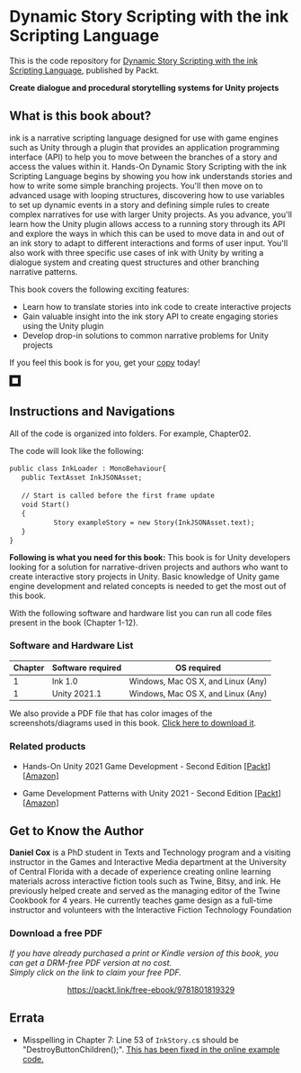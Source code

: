 


# Dynamic Story Scripting with the ink Scripting Language

<a href="https://www.packtpub.com/product/hands-on-dynamic-story-scripting-with-ink/9781801819329?utm_source=github&utm_medium=repository&utm_campaign="><img src="https://static.packt-cdn.com/products/9781801819329/cover/smaller" alt="" height="256px" align="right"></a>

This is the code repository for [Dynamic Story Scripting with the ink Scripting Language](https://www.packtpub.com/product/hands-on-dynamic-story-scripting-with-ink/9781801819329?utm_source=github&utm_medium=repository&utm_campaign=), published by Packt.

**Create dialogue and procedural storytelling systems for Unity projects**

## What is this book about?
ink is a narrative scripting language designed for use with game engines such as Unity through a plugin that provides an application programming interface (API) to help you to move between the branches of a story and access the values within it.
Hands-On Dynamic Story Scripting with the ink Scripting Language begins by showing you how ink understands stories and how to write some simple branching projects. You'll then move on to advanced usage with looping structures, discovering how to use variables to set up dynamic events in a story and defining simple rules to create complex narratives for use with larger Unity projects. As you advance, you'll learn how the Unity plugin allows access to a running story through its API and explore the ways in which this can be used to move data in and out of an ink story to adapt to different interactions and forms of user input. You'll also work with three specific use cases of ink with Unity by writing a dialogue system and creating quest structures and other branching narrative patterns.

This book covers the following exciting features:
* Learn how to translate stories into ink code to create interactive projects
* Gain valuable insight into the ink story API to create engaging stories using the Unity plugin
* Develop drop-in solutions to common narrative problems for Unity projects

If you feel this book is for you, get your [copy](https://www.amazon.com/dp/1801819327) today!

<a href="https://www.packtpub.com/?utm_source=github&utm_medium=banner&utm_campaign=GitHubBanner"><img src="https://raw.githubusercontent.com/PacktPublishing/GitHub/master/GitHub.png" 
alt="https://www.packtpub.com/" border="5" /></a>

## Instructions and Navigations
All of the code is organized into folders. For example, Chapter02.

The code will look like the following:
```
public class InkLoader : MonoBehaviour{
   public TextAsset InkJSONAsset;
   
   // Start is called before the first frame update
   void Start()
   {
           Story exampleStory = new Story(InkJSONAsset.text);
   }
}
```

**Following is what you need for this book:**
This book is for Unity developers looking for a solution for narrative-driven projects and authors who want to create interactive story projects in Unity. Basic knowledge of Unity game engine development and related concepts is needed to get the most out of this book.

With the following software and hardware list you can run all code files present in the book (Chapter 1-12).
### Software and Hardware List
| Chapter | Software required | OS required |
| -------- | ------------------------------------ | ----------------------------------- |
| 1 | Ink 1.0 | Windows, Mac OS X, and Linux (Any) |
| 1 | Unity 2021.1 | Windows, Mac OS X, and Linux (Any) |


We also provide a PDF file that has color images of the screenshots/diagrams used in this book. [Click here to download it](https://static.packt-cdn.com/downloads/9781801819329_ColorImages.pdf).

### Related products
* Hands-On Unity 2021 Game Development - Second Edition [[Packt]](https://www.packtpub.com/product/hands-on-unity-2021-game-development-second-edition/9781801071482?utm_source=github&utm_medium=repository&utm_campaign=) [[Amazon]](https://www.amazon.com/dp/1801071489)

* Game Development Patterns with Unity 2021 - Second Edition [[Packt]](https://www.packtpub.com/product/game-development-patterns-with-unity-2021-second-edition/9781800200814?utm_source=github&utm_medium=repository&utm_campaign=) [[Amazon]](https://www.amazon.com/dp/1800200811)


## Get to Know the Author
**Daniel Cox**
is a PhD student in Texts and Technology program and a visiting instructor in the Games and Interactive Media department at the University of Central Florida with a decade of experience creating online learning materials across interactive fiction tools such as Twine, Bitsy, and ink. He previously helped create and served as the managing editor of the Twine Cookbook for 4 years. He currently teaches game design as a full-time instructor and volunteers with the Interactive Fiction Technology Foundation

### Download a free PDF

 <i>If you have already purchased a print or Kindle version of this book, you can get a DRM-free PDF version at no cost.<br>Simply click on the link to claim your free PDF.</i>
<p align="center"> <a href="https://packt.link/free-ebook/9781801819329">https://packt.link/free-ebook/9781801819329 </a> </p>

## Errata

* Misspelling in Chapter 7: Line 53 of `InkStory.c`s should be "DestroyButtonChildren();". [This has been fixed in the online example code.](https://github.com/PacktPublishing/Dynamic-Story-Scripting-with-the-ink-Scripting-Language/commit/4008d6aba3737ccc41aeab78685e9721df43c1be)
